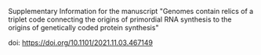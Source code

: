 Supplementary Information for the manuscript "Genomes contain relics of a triplet code connecting the origins of primordial RNA
synthesis to the origins of genetically coded protein synthesis"

doi: https://doi.org/10.1101/2021.11.03.467149

